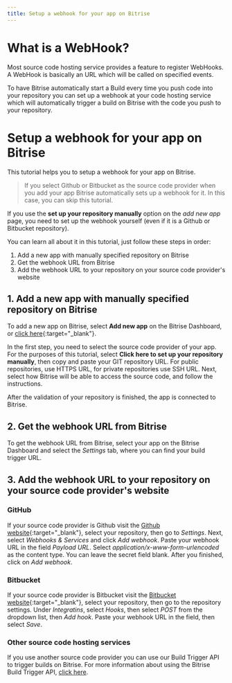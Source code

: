 ```yaml
---
title: Setup a webhook for your app on Bitrise
---
```


# What is a WebHook?

Most source code hosting service provides a feature to register WebHooks.
A WebHook is basically an URL which will be called on specified events.

To have Bitrise automatically start a Build every time you push
code into your repository you can set up a webhook at your code hosting service
which will automatically trigger a build on Bitrise with the code
you push to your repository.


# Setup a webhook for your app on Bitrise

This tutorial helps you to setup a webhook for your app on Bitrise.

> If you select Github or Bitbucket as the source code provider
> when you add your app Bitrise automatically sets up a webhook for it.
> In this case, you can skip this tutorial.

If you use the **set up your repository manually** option
on the *add new app* page, you need to set up
the webhook yourself (even if it is a Github or Bitbucket repository).

You can learn all about it in this tutorial, just follow these steps in order:

1. Add a new app with manually specified repository on Bitrise
2. Get the webhook URL from Bitrise
3. Add the webhook URL to your repository on your source code provider's website


## 1. Add a new app with manually specified repository on Bitrise

To add a new app on Bitrise, select **Add new app** on the Bitrise Dashboard, or [click here](https://www.bitrise.io/apps/add){:target="_blank"}.

In the first step, you need to select the source code provider of your app. For the purposes of this tutorial, select **Click here to set up your repository manually**, then copy and paste your GIT repository URL. For public repositories, use HTTPS URL, for private repositories use SSH URL. Next, select how Bitrise will be able to access the source code, and follow the instructions.

After the validation of your repository is finished, the app is connected to Bitrise.

## 2. Get the webhook URL from Bitrise

To get the webhook URL from Bitrise, select your app on the Bitrise Dashboard and select the *Settings* tab, where you can find your build trigger URL.

## 3. Add the webhook URL to your repository on your source code provider's website

### GitHub

If your source code provider is Github visit the [Github website](https://github.com){:target="_blank"}, select your repository, then go to *Settings*. Next, select *Webhooks & Services* and click *Add webhook*. Paste your webhook URL in the field *Payload URL*. Select *application/x-www-form-urlencoded* as the content type. You can leave the secret field blank. After you finished, click on *Add webhook*.

### Bitbucket

If your source code provider is Bitbucket visit the [Bitbucket website](https://bitbucket.org){:target="_blank"}, select your repository, then go to the repository settings. Under *Integratins*, select *Hooks*, then select *POST* from the dropdown list, then *Add hook*. Paste your webhook URL in the field, then select *Save*.

### Other source code hosting services

If you use another source code provider you can use our Build Trigger API to trigger builds on Bitrise. For more information about using the Bitrise Build Trigger API, [click here](http://devcenter.bitrise.io/docs/api/build-trigger-api.html).
